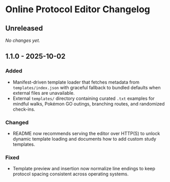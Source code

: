 # Online Protocol Editor Changelog

## Unreleased
_No changes yet._

## 1.1.0 - 2025-10-02

### Added
- Manifest-driven template loader that fetches metadata from `templates/index.json` with graceful fallback to bundled defaults when external files are unavailable.
- External `templates/` directory containing curated `.txt` examples for mindful walks, Pokémon GO outings, branching routes, and randomized check-ins.

### Changed
- README now recommends serving the editor over HTTP(S) to unlock dynamic template loading and documents how to add custom study templates.

### Fixed
- Template preview and insertion now normalize line endings to keep protocol spacing consistent across operating systems.
